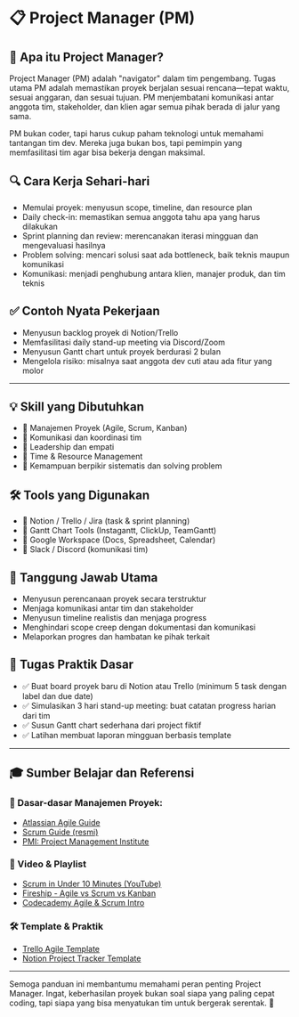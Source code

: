 # 📋 Project Manager (PM)

## 🧠 Apa itu Project Manager?
Project Manager (PM) adalah "navigator" dalam tim pengembang. Tugas utama PM adalah memastikan proyek berjalan sesuai rencana—tepat waktu, sesuai anggaran, dan sesuai tujuan. PM menjembatani komunikasi antar anggota tim, stakeholder, dan klien agar semua pihak berada di jalur yang sama.

PM bukan coder, tapi harus cukup paham teknologi untuk memahami tantangan tim dev. Mereka juga bukan bos, tapi pemimpin yang memfasilitasi tim agar bisa bekerja dengan maksimal.

## 🔍 Cara Kerja Sehari-hari
- Memulai proyek: menyusun scope, timeline, dan resource plan
- Daily check-in: memastikan semua anggota tahu apa yang harus dilakukan
- Sprint planning dan review: merencanakan iterasi mingguan dan mengevaluasi hasilnya
- Problem solving: mencari solusi saat ada bottleneck, baik teknis maupun komunikasi
- Komunikasi: menjadi penghubung antara klien, manajer produk, dan tim teknis

## ✅ Contoh Nyata Pekerjaan
- Menyusun backlog proyek di Notion/Trello
- Memfasilitasi daily stand-up meeting via Discord/Zoom
- Menyusun Gantt chart untuk proyek berdurasi 2 bulan
- Mengelola risiko: misalnya saat anggota dev cuti atau ada fitur yang molor

---

## 💡 Skill yang Dibutuhkan
- 📌 Manajemen Proyek (Agile, Scrum, Kanban)
- 📌 Komunikasi dan koordinasi tim
- 📌 Leadership dan empati
- 📌 Time & Resource Management
- 📌 Kemampuan berpikir sistematis dan solving problem

## 🛠 Tools yang Digunakan
- 🔧 Notion / Trello / Jira (task & sprint planning)
- 🔧 Gantt Chart Tools (Instagantt, ClickUp, TeamGantt)
- 🔧 Google Workspace (Docs, Spreadsheet, Calendar)
- 🔧 Slack / Discord (komunikasi tim)

## 🎯 Tanggung Jawab Utama
- Menyusun perencanaan proyek secara terstruktur
- Menjaga komunikasi antar tim dan stakeholder
- Menyusun timeline realistis dan menjaga progress
- Menghindari scope creep dengan dokumentasi dan komunikasi
- Melaporkan progres dan hambatan ke pihak terkait

## 🧪 Tugas Praktik Dasar
- ✅ Buat board proyek baru di Notion atau Trello (minimum 5 task dengan label dan due date)
- ✅ Simulasikan 3 hari stand-up meeting: buat catatan progress harian dari tim
- ✅ Susun Gantt chart sederhana dari project fiktif
- ✅ Latihan membuat laporan mingguan berbasis template

---

## 🎓 Sumber Belajar dan Referensi

### 📘 Dasar-dasar Manajemen Proyek:
- [Atlassian Agile Guide](https://www.atlassian.com/agile)
- [Scrum Guide (resmi)](https://scrumguides.org/)
- [PMI: Project Management Institute](https://www.pmi.org/)

### 🎥 Video & Playlist
- [Scrum in Under 10 Minutes (YouTube)](https://youtu.be/9TycLR0TqFA)
- [Fireship - Agile vs Scrum vs Kanban](https://youtu.be/Z9QbYZh1YXY)
- [Codecademy Agile & Scrum Intro](https://www.codecademy.com/learn/learn-agile)

### 🛠 Template & Praktik
- [Trello Agile Template](https://trello.com/templates/agile)
- [Notion Project Tracker Template](https://www.notion.so/Project-Tracker-Template-6cc7914a4d5a4b68b58e1b4eb2eb8ed2)

---

Semoga panduan ini membantumu memahami peran penting Project Manager. Ingat, keberhasilan proyek bukan soal siapa yang paling cepat coding, tapi siapa yang bisa menyatukan tim untuk bergerak serentak. 💪
```
